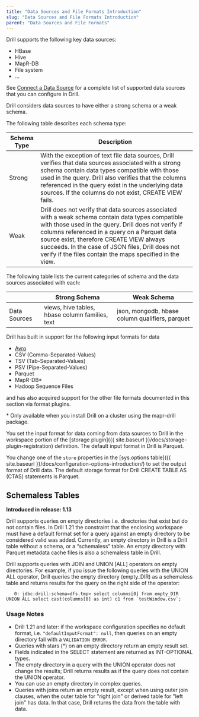 ```yaml
---
title: "Data Sources and File Formats Introduction"
slug: "Data Sources and File Formats Introduction"
parent: "Data Sources and File Formats"
---
```

Drill supports the following key data sources:

* HBase
* Hive
* MapR-DB
* File system
* ...

See [Connect a Data Source]({{site.baseurl}}/docs/connect-a-data-source/) for a complete list of supported data sources that you can configure in Drill.

Drill considers data sources to have either a strong schema or a weak schema.

The following table describes each schema type:

| Schema Type | Description                                                                                                                                                                                                                                                                                                                                                           |
|-------------|-----------------------------------------------------------------------------------------------------------------------------------------------------------------------------------------------------------------------------------------------------------------------------------------------------------------------------------------------------------------------|
| Strong      | With the exception of text file data sources, Drill verifies that data sources associated with a strong schema contain data types compatible with those used in the query. Drill also verifies that the columns referenced in the query exist in the underlying data sources. If the columns do not exist, CREATE VIEW fails.                                         |
| Weak        | Drill does not verify that data sources associated with a weak schema contain data types compatible with those used in the query. Drill does not verify if columns referenced in a query on a Parquet data source exist, therefore CREATE VIEW always succeeds. In the case of JSON files, Drill does not verify if the files contain the maps specified in the view. |

The following table lists the current categories of schema and the data
sources associated with each:

|              | Strong Schema                                   | Weak Schema                                     |
|--------------|-------------------------------------------------|-------------------------------------------------|
| Data Sources | views, hive tables, hbase column families, text | json, mongodb, hbase column qualifiers, parquet |


Drill has built in support for the following input formats for data

- [Avro](http://avro.apache.org/docs/current/spec.html)
- CSV (Comma-Separated-Values)
- TSV (Tab-Separated-Values)
- PSV (Pipe-Separated-Values)
- Parquet
- MapR-DB*
- Hadoop Sequence Files

and has also acquired support for the other file formats documented in this section via format plugins.

\* Only available when you install Drill on a cluster using the mapr-drill package.

You set the input format for data coming from data sources to Drill in the workspace portion of the [storage plugin]({{ site.baseurl }}/docs/storage-plugin-registration) definition. The default input format in Drill is Parquet.

You change one of the `store` properties in the [sys.options table]({{ site.baseurl }}/docs/configuration-options-introduction/) to set the output format of Drill data. The default storage format for Drill CREATE TABLE AS (CTAS) statements is Parquet.

## Schemaless Tables

**Introduced in release: 1.13**

Drill supports queries on empty directories i.e. directories that exist but do not contain files.  In Drill 1.21 the constraint that the enclosing workspace must have a default format set for a query against an empty directory to be considered valid was added. Currently, an empty directory in Drill is a Drill table without a schema, or a “schemaless” table. An empty directory with Parquet metadata cache files is also a schemaless table in Drill.

Drill supports queries with JOIN and UNION [ALL] operators on empty directories. For example, if you issue the following queries with the UNION ALL operator, Drill queries the empty directory (empty_DIR) as a schemaless table and returns results for the query on the right side of the operator:

       0: jdbc:drill:schema=dfs.tmp> select columns[0] from empty_DIR UNION ALL select cast(columns[0] as int) c1 from `testWindow.csv`;

### Usage Notes

- Drill 1.21 and later: if the workspace configuration specifies no default format, i.e. `"defaultInputFormat": null`, then queries on an empty directory fail with a `VALIDATION ERROR`.
- Queries with stars (*) on an empty directory return an empty result set.
- Fields indicated in the SELECT statement are returned as INT-OPTIONAL types.
- The empty directory in a query with the UNION operator does not change the results; Drill returns results as if the query does not contain the UNION operator.
- You can use an empty directory in complex queries.
- Queries with joins return an empty result, except when using outer join clauses, when the outer table for "right join" or derived table for "left join" has data. In that case, Drill returns the data from the table with data.




